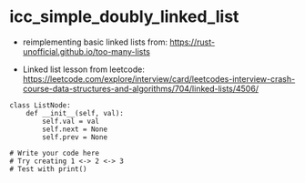 # icc_simple_doubly_linked_list

- reimplementing basic linked lists from: https://rust-unofficial.github.io/too-many-lists

- Linked list lesson from leetcode: https://leetcode.com/explore/interview/card/leetcodes-interview-crash-course-data-structures-and-algorithms/704/linked-lists/4506/

```
class ListNode:
    def __init__(self, val):
        self.val = val
        self.next = None
        self.prev = None
    
# Write your code here
# Try creating 1 <-> 2 <-> 3
# Test with print()
```
